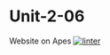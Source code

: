 # Unit-2-06
Website on Apes
 [![linter](https://github.com/Arvin-Leung/Unit-2-06/workflows/linter/badge.svg)](https://github.com/marketplace/actions/super-linter)
